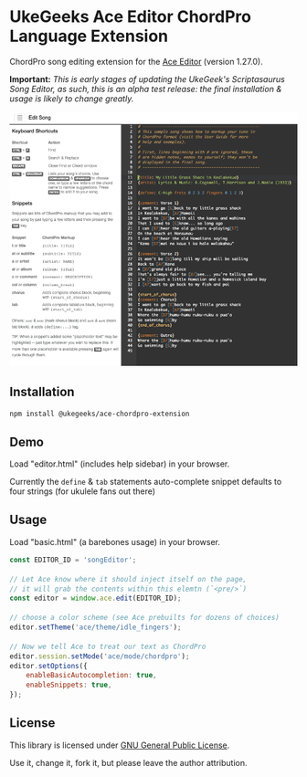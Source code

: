 # UkeGeeks Ace Editor ChordPro Language Extension

ChordPro song editing extension for the [Ace Editor](https://ace.c9.io/) (version 1.27.0).

**Important:** *This is early stages of updating the UkeGeek's Scriptasaurus Song Editor, as such,
this is an alpha test release: the final installation & usage is likely to change greatly.*

![ukegeeks-AceEditor-ChordPro-extension-screenshot](./docs/imgs/ukegeeks-AceEditor-ChordPro-extension-screenshot.png)

## Installation

```
npm install @ukegeeks/ace-chordpro-extension
```

## Demo

Load "editor.html" (includes help sidebar) in your browser.

Currently the `define` & `tab` statements auto-complete snippet defaults to four strings (for ukulele fans out there)

## Usage

Load "basic.html" (a barebones usage) in your browser.

```js
const EDITOR_ID = 'songEditor';

// Let Ace know where it should inject itself on the page,
// it will grab the contents within this elemtn (`<pre/>`)
const editor = window.ace.edit(EDITOR_ID);

// choose a color scheme (see Ace prebuilts for dozens of choices)
editor.setTheme('ace/theme/idle_fingers');

// Now we tell Ace to treat our text as ChordPro
editor.session.setMode('ace/mode/chordpro');
editor.setOptions({
    enableBasicAutocompletion: true,
    enableSnippets: true,
});
```

## License

This library is licensed under [GNU General Public License](http://www.gnu.org/licenses/gpl.html).

Use it, change it, fork it, but please leave the author attribution.
